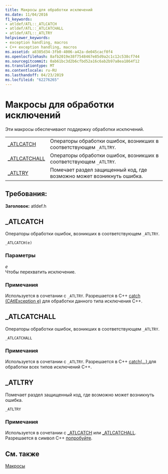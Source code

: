 ```yaml
---
title: Макросы для обработки исключений
ms.date: 11/04/2016
f1_keywords:
- atldef/ATL::_ATLCATCH
- atldef/ATL::_ATLCATCHALL
- atldef/ATL::_ATLTRY
helpviewer_keywords:
- exception handling, macros
- C++ exception handling, macros
ms.assetid: a8385d34-3fb0-4006-a42a-de045cacf0f4
ms.openlocfilehash: 8afb2019e38f7548467e85d9a2c1c12c538cf744
ms.sourcegitcommit: 0ab61bc3d2b6cfbd52a16c6ab2b97a8ea1864f12
ms.translationtype: MT
ms.contentlocale: ru-RU
ms.lasthandoff: 04/23/2019
ms.locfileid: "62276265"
---
```

# <a name="exception-handling-macros"></a>Макросы для обработки исключений

Эти макросы обеспечивают поддержку обработки исключений.

|||
|-|-|
|[_ATLCATCH](#_atlcatch)|Операторы обработки ошибок, возникших в соответствующем `_ATLTRY`.|
|[_ATLCATCHALL](#_atlcatchall)|Операторы обработки ошибок, возникших в соответствующем `_ATLTRY`.|
|[_ATLTRY](#_atltry)|Помечает раздел защищенный код, где возможно может возникнуть ошибка.|

## <a name="requirements"></a>Требования:

**Заголовок:** atldef.h

##  <a name="_atlcatch"></a>  _ATLCATCH

Операторы обработки ошибок, возникших в соответствующем `_ATLTRY`.

```
_ATLCATCH(e)
```

### <a name="parameters"></a>Параметры

*e*<br/>
Чтобы перехватить исключение.

### <a name="remarks"></a>Примечания

Используется в сочетании с `_ATLTRY`. Разрешается в C++ [catch (CAtlException e)](../../cpp/try-throw-and-catch-statements-cpp.md) для обработки данного типа исключения C++.

##  <a name="_atlcatchall"></a>  _ATLCATCHALL

Операторы обработки ошибок, возникших в соответствующем `_ATLTRY`.

```
_ATLCATCHALL
```

### <a name="remarks"></a>Примечания

Используется в сочетании с `_ATLTRY`. Разрешается в C++ [catch(...) ](../../cpp/try-throw-and-catch-statements-cpp.md) для обработки всех типов исключений C++.

##  <a name="_atltry"></a>  _ATLTRY

Помечает раздел защищенный код, где возможно может возникнуть ошибка.

```
_ATLTRY
```

### <a name="remarks"></a>Примечания

Используется в сочетании с [_ATLCATCH](#_atlcatch) или [_ATLCATCHALL](#_atlcatchall). Разрешается в символ C++ [попробуйте](../../cpp/try-throw-and-catch-statements-cpp.md).

## <a name="see-also"></a>См. также

[Макросы](../../atl/reference/atl-macros.md)
